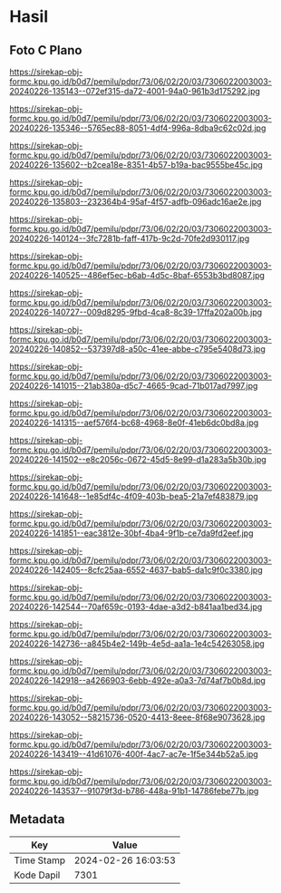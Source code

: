 # Hasil

## Foto C Plano

https://sirekap-obj-formc.kpu.go.id/b0d7/pemilu/pdpr/73/06/02/20/03/7306022003003-20240226-135143--072ef315-da72-4001-94a0-961b3d175292.jpg

https://sirekap-obj-formc.kpu.go.id/b0d7/pemilu/pdpr/73/06/02/20/03/7306022003003-20240226-135346--5765ec88-8051-4df4-996a-8dba9c62c02d.jpg

https://sirekap-obj-formc.kpu.go.id/b0d7/pemilu/pdpr/73/06/02/20/03/7306022003003-20240226-135602--b2cea18e-8351-4b57-b19a-bac9555be45c.jpg

https://sirekap-obj-formc.kpu.go.id/b0d7/pemilu/pdpr/73/06/02/20/03/7306022003003-20240226-135803--232364b4-95af-4f57-adfb-096adc16ae2e.jpg

https://sirekap-obj-formc.kpu.go.id/b0d7/pemilu/pdpr/73/06/02/20/03/7306022003003-20240226-140124--3fc7281b-faff-417b-9c2d-70fe2d930117.jpg

https://sirekap-obj-formc.kpu.go.id/b0d7/pemilu/pdpr/73/06/02/20/03/7306022003003-20240226-140525--486ef5ec-b6ab-4d5c-8baf-6553b3bd8087.jpg

https://sirekap-obj-formc.kpu.go.id/b0d7/pemilu/pdpr/73/06/02/20/03/7306022003003-20240226-140727--009d8295-9fbd-4ca8-8c39-17ffa202a00b.jpg

https://sirekap-obj-formc.kpu.go.id/b0d7/pemilu/pdpr/73/06/02/20/03/7306022003003-20240226-140852--537397d8-a50c-41ee-abbe-c795e5408d73.jpg

https://sirekap-obj-formc.kpu.go.id/b0d7/pemilu/pdpr/73/06/02/20/03/7306022003003-20240226-141015--21ab380a-d5c7-4665-9cad-71b017ad7997.jpg

https://sirekap-obj-formc.kpu.go.id/b0d7/pemilu/pdpr/73/06/02/20/03/7306022003003-20240226-141315--aef576f4-bc68-4968-8e0f-41eb6dc0bd8a.jpg

https://sirekap-obj-formc.kpu.go.id/b0d7/pemilu/pdpr/73/06/02/20/03/7306022003003-20240226-141502--e8c2056c-0672-45d5-8e99-d1a283a5b30b.jpg

https://sirekap-obj-formc.kpu.go.id/b0d7/pemilu/pdpr/73/06/02/20/03/7306022003003-20240226-141648--1e85df4c-4f09-403b-bea5-21a7ef483879.jpg

https://sirekap-obj-formc.kpu.go.id/b0d7/pemilu/pdpr/73/06/02/20/03/7306022003003-20240226-141851--eac3812e-30bf-4ba4-9f1b-ce7da9fd2eef.jpg

https://sirekap-obj-formc.kpu.go.id/b0d7/pemilu/pdpr/73/06/02/20/03/7306022003003-20240226-142405--8cfc25aa-6552-4637-bab5-da1c9f0c3380.jpg

https://sirekap-obj-formc.kpu.go.id/b0d7/pemilu/pdpr/73/06/02/20/03/7306022003003-20240226-142544--70af659c-0193-4dae-a3d2-b841aa1bed34.jpg

https://sirekap-obj-formc.kpu.go.id/b0d7/pemilu/pdpr/73/06/02/20/03/7306022003003-20240226-142736--a845b4e2-149b-4e5d-aa1a-1e4c54263058.jpg

https://sirekap-obj-formc.kpu.go.id/b0d7/pemilu/pdpr/73/06/02/20/03/7306022003003-20240226-142918--a4266903-6ebb-492e-a0a3-7d74af7b0b8d.jpg

https://sirekap-obj-formc.kpu.go.id/b0d7/pemilu/pdpr/73/06/02/20/03/7306022003003-20240226-143052--58215736-0520-4413-8eee-8f68e9073628.jpg

https://sirekap-obj-formc.kpu.go.id/b0d7/pemilu/pdpr/73/06/02/20/03/7306022003003-20240226-143419--41d61076-400f-4ac7-ac7e-1f5e344b52a5.jpg

https://sirekap-obj-formc.kpu.go.id/b0d7/pemilu/pdpr/73/06/02/20/03/7306022003003-20240226-143537--91079f3d-b786-448a-91b1-14786febe77b.jpg


## Metadata

| Key        | Value               |
| ---------- | ------------------- |
| Time Stamp | 2024-02-26 16:03:53 |
| Kode Dapil | 7301                |



